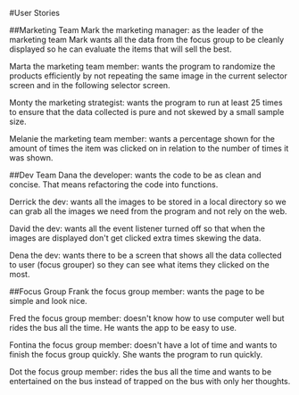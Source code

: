 #User Stories

##Marketing Team
Mark the marketing manager: as the leader of the marketing team Mark wants all the data from the focus group to be cleanly displayed so he can evaluate the items that will sell the best.

Marta the marketing team member: wants the program to randomize the products efficiently by not repeating the same image in the current selector screen and in the following selector screen.

Monty the marketing strategist: wants the program to run at least 25 times to ensure that the data collected is pure and not skewed by a small sample size.

Melanie the marketing team member: wants a percentage shown for the amount of times the item was clicked on in relation to the number of times it was shown.


##Dev Team
Dana the developer: wants the code to be as clean and concise. That means refactoring the code into functions.

Derrick the dev: wants all the images to be stored in a local directory so we can grab all the images we need from the program and not rely on the web.

David the dev: wants all the event listener turned off so that when the images are displayed don't get clicked extra times skewing the data.

Dena the dev: wants there to be a screen that shows all the data collected to user (focus grouper) so they can see what items they clicked on the most.

##Focus Group
Frank the focus group member: wants the page to be simple and look nice.

Fred the focus group member: doesn't know how to use computer well but rides the bus all the time. He wants the app to be easy to use.

Fontina the focus group member: doesn't have a lot of time and wants to finish the focus group quickly. She wants the program to run quickly.

Dot the focus group member: rides the bus all the time and wants to be entertained on the bus instead of trapped on the bus with only her thoughts.
